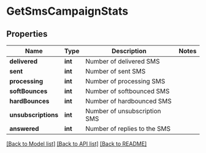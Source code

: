 # GetSmsCampaignStats

## Properties
Name | Type | Description | Notes
------------ | ------------- | ------------- | -------------
**delivered** | **int** | Number of delivered SMS | 
**sent** | **int** | Number of sent SMS | 
**processing** | **int** | Number of processing SMS | 
**softBounces** | **int** | Number of softbounced SMS | 
**hardBounces** | **int** | Number of hardbounced SMS | 
**unsubscriptions** | **int** | Number of unsubscription SMS | 
**answered** | **int** | Number of replies to the SMS | 

[[Back to Model list]](../../README.md#documentation-for-models) [[Back to API list]](../../README.md#documentation-for-api-endpoints) [[Back to README]](../../README.md)


